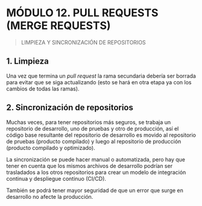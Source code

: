 # MÓDULO 12. PULL REQUESTS (MERGE REQUESTS) 

> LIMPIEZA Y SINCRONIZACIÓN DE REPOSITORIOS

## 1. Limpieza

Una vez que termina un *pull request* la rama secundaria debería ser borrada para evitar que se siga actualizando (esto se hará en otra etapa ya con los cambios de todas las ramas).

## 2. Sincronización de repositorios

Muchas veces, para tener repositorios más seguros, se trabaja un repositorio de desarrollo, uno de pruebas y otro de producción, así el código base resultante del repositorio de desarrollo es movido al repositorio de pruebas (producto compilado) y luego al repositorio de producción (producto compilado y optimizado).

La sincronización se puede hacer manual o automatizada, pero hay que tener en cuenta que los mismos archivos de desarrollo podrían ser trasladados a los otros repositorios para crear un modelo de integración continua y despliegue continuo (CI/CD).

También se podrá tener mayor seguridad de que un error que surge en desarrollo no afecte la producción.